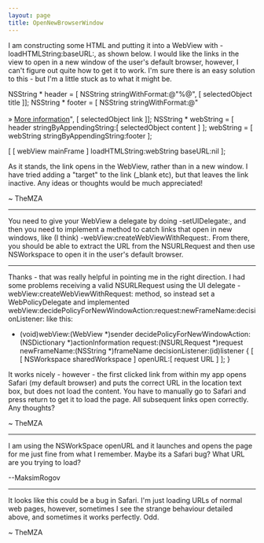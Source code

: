 ```yaml
---
layout: page
title: OpenNewBrowserWindow
---
```


I am constructing some HTML and putting it into a WebView with     -loadHTMLString:baseURL:, as shown below. I would like the links in the view to open in a new window of the user's default browser, however, I can't figure out quite how to get it to work. I'm sure there is an easy solution to this - but I'm a little stuck as to what it might be.

    

NSString * header = [ NSString stringWithFormat:@"<html><body>%@", [ selectedObject title ]];
NSString * footer = [ NSString stringWithFormat:@"<br /><br />&raquo; <a href='%@'>More information</a></body></html>", [ selectedObject link ]];
NSString * webString = [ header stringByAppendingString:[ selectedObject content ] ];
webString = [ webString stringByAppendingString:footer ];

[ [ webView mainFrame ] loadHTMLString:webString baseURL:nil ];



As it stands, the link opens in the WebView, rather than in a new window. I have tried adding a "target" to the <A> link (_blank etc), but that leaves the link inactive. Any ideas or thoughts would be much appreciated!

~ TheMZA

----

You need to give your WebView a delegate by doing     -setUIDelegate:, and then you need to implement a method to catch links that open in new windows, like (I think)     -webView:createWebViewWithRequest:. From there, you should be able to extract the URL from the NSURLRequest and then use NSWorkspace to open it in the user's default browser.

----

Thanks - that was really helpful in pointing me in the right direction. I had some problems receiving a valid NSURLRequest using the UI delegate     -webView:createWebViewWithRequest: method, so instead set a WebPolicyDelegate and implemented     webView:decidePolicyForNewWindowAction:request:newFrameName:decisionListener: like this:

    
- (void)webView:(WebView *)sender decidePolicyForNewWindowAction:(NSDictionary *)actionInformation request:(NSURLRequest *)request newFrameName:(NSString *)frameName decisionListener:(id<WebPolicyDecisionListener>)listener {
	[ [ NSWorkspace sharedWorkspace ] openURL:[ request URL ] ];
}


It works nicely - however - the first clicked link from within my app opens Safari (my default browser) and puts the correct URL in the location text box, but does not load the content. You have to manually go to Safari and press return to get it to load the page. All subsequent links open correctly. Any thoughts?

~ TheMZA

----
I am using the NSWorkSpace openURL and it launches and opens the page for me just fine from what I remember. Maybe its a Safari bug? What URL are you trying to load?

--MaksimRogov

----

It looks like this could be a bug in Safari. I'm just loading URLs of normal web pages, however, sometimes I see the strange behaviour detailed above, and sometimes  it works perfectly. Odd.

~ TheMZA


